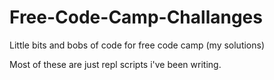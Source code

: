 # Free-Code-Camp-Challanges
Little bits and bobs of code for free code camp (my solutions)

Most of these are just repl scripts i've been writing.
